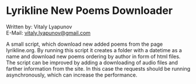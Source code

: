 # Lyrikline New Poems Downloader

Written by: Vitaly Lyapunov <br/> 
E-Mail: vitaly.lyapunov@gmail.com

A small script, which download new added poems from the page lyrikline.org. By running this script it creates a folder with a datetime as a name and download new poems ordering by author in form of html files. The script can be improved by adding a downloading of audio files and farther information from the site. In this case the requests should be running asynchronously, which can increase the performance.
 
